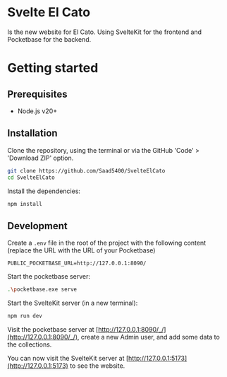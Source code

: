 # Svelte El Cato

Is the new website for El Cato. Using SvelteKit for the frontend and Pocketbase for the backend.

# Getting started

## Prerequisites

- Node.js v20+

## Installation

Clone the repository, using the terminal or via the GitHub 'Code' > 'Download ZIP' option.

```bash
git clone https://github.com/Saad5400/SvelteElCato
cd SvelteElCato
```

Install the dependencies:

```bash
npm install
```

## Development

Create a `.env` file in the root of the project with the following content (replace the URL with the URL of your Pocketbase)

```env
PUBLIC_POCKETBASE_URL=http://127.0.0.1:8090/
```

Start the pocketbase server:

```bash
.\pocketbase.exe serve
```

Start the SvelteKit server (in a new terminal):

```bash
npm run dev
```

Visit the pocketbase server at [http://127.0.0.1:8090/_/](http://127.0.0.1:8090/_/), create a new Admin user, and add
some data to the collections.

You can now visit the SvelteKit server at [http://127.0.0.1:5173](http://127.0.0.1:5173) to see the website.